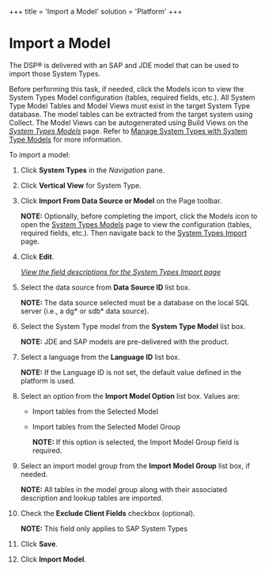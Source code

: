 +++
title = 'Import a Model'
solution = 'Platform'
+++

# Import a Model

The DSP® is delivered with an SAP and JDE model that can be used to
import those System Types.

Before performing this task, if needed, click the Models icon to view
the System Types Model configuration (tables, required fields, etc.).
All System Type Model Tables and Model Views must exist in the target
System Type database. The model tables can be extracted from the target
system using Collect. The Model Views can be autogenerated using Build
Views on the *[System Types
Models](../Page_Desc/System_Types_Models_H.htm)* page. Refer to [Manage
System Types with System Type
Models](Manage_System_Types_with_System_Type_Models.htm) for more
information.

To import a model:

1.  Click **System Types** in the *Navigation* pane.

2.  Click **Vertical View** for System Type.

3.  Click **Import From Data Source or Model** on the Page toolbar.
    
    **NOTE:** Optionally, before completing the import, click the Models
    icon to open the [System Types
    Models](../Page_Desc/System_Types_Models_H.htm) page to view the
    configuration (tables, required fields, etc.). Then navigate back to
    the [System Types Import](../Page_Desc/System_Types_Import.htm)
    page.

4.  Click **Edit**.
    
    *[View the field descriptions for the System Types Import
    page](../Page_Desc/System_Types_Import.htm)*

5.  Select the data source from **Data Source ID** list box.
    
    **NOTE:** The data source selected must be a database on the local
    SQL server (i.e., a dg\* or sdb\* data source).

6.  Select the System Type model from the **System Type Model** list
    box.
    
    **NOTE:** JDE and SAP models are pre-delivered with the product.

7.  Select a language from the **Language ID** list box.
    
    **NOTE:** If the Language ID is not set, the default value defined
    in the platform is used.

8.  Select an option from the **Import Model Option** list box. Values
    are:
    
      - Import tables from the Selected Model
    
      - Import tables from the Selected Model Group
        
        **NOTE:** If this option is selected, the Import Model Group
        field is required.

9.  Select an import model group from the **Import Model Group** list
    box, if needed.
    
    **NOTE:** All tables in the model group along with their associated
    description and lookup tables are imported.

10. Check the **Exclude Client Fields** checkbox (optional).
    
    **NOTE:** This field only applies to SAP System Types

11. Click **Save**.

12. Click **Import Model**.
